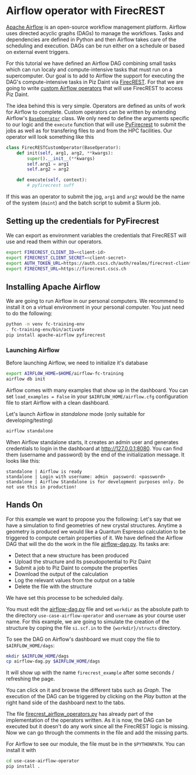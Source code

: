 # Airflow operator with FirecREST

[Apache Airflow](https://airflow.apache.org) is an open-source workflow management platform. Airflow uses directed acyclic graphs (DAGs) to manage the workflows. Tasks and dependencies are defined in Python and then Airflow takes care of the scheduling and execution. DAGs can be run either on a schedule or based on external event triggers.

For this tutorial we have defined an Airflow DAG combining small tasks which can run localy and compute-intensive tasks that must run on a supercomputer. Our goal is to add to Airflow the support for executing the DAG's compute-intensive tasks in Piz Daint via [FirecREST](https://firecrest.readthedocs.io). For that we are going to write [custom Airflow operators](https://airflow.apache.org/docs/apache-airflow/stable/howto/custom-operator.html) that will use FirecREST to access Piz Daint.

The idea behind this is very simple.
Operators are defined as units of work for Airflow to complete. Custom operators can be written by extending Airflow's [`BaseOperator`](https://airflow.apache.org/docs/apache-airflow/stable/_api/airflow/models/baseoperator/index.html#airflow.models.baseoperator.BaseOperatorMeta) class.
We only need to define the arguments specific to our logic and the `execute` function that will use [PyFirecrest](https://pyfirecrest.readthedocs.io/en/stable/) to submit the jobs as well as for transfering files to and from the HPC facilities.
Our operator will look something like this

```python
class FirecRESTCustomOperator(BaseOperator):
    def init(self, arg1, arg2, **kwargs):
        super().__init__(**kwargs)
        self.arg1 = arg1
        self.arg2 = arg2

    def execute(self, context):
        # pyfirecrest suff
```
If this was an operator to submit the jog, `arg1` and `arg2` would be the name of the system (`daint`) and the batch script to submit a Slurm job.

## Setting up the credentials for PyFirecrest

We can export as environment variables the credentials that FirecREST will use and read them within our operators.

```bash
export FIRECREST_CLIENT_ID=<client-id>
export FIRECREST_CLIENT_SECRET=<client-secret>
export AUTH_TOKEN_URL=https://auth.cscs.ch/auth/realms/firecrest-clients/protocol/openid-connect/token
export FIRECREST_URL=https://firecrest.cscs.ch
```

## Installing Apache Airflow

We are going to run Airflow in our personal computers.
We recommend to install it on a virtual environment in your personal computer.
You just need to do the following:
```bash
python -m venv fc-training-env
. fc-training-env/bin/activate
pip install apache-airflow pyfirecrest
```

### Launching Airflow

Before launching Airflow, we need to initialize it's database
```bash
export AIRFLOW_HOME=$HOME/airflow-fc-training
airflow db init
```
Airflow comes with many examples that show up in the dashboard. You can set `load_examples = False` in your `$AIRFLOW_HOME/airflow.cfg` configuration file to start Airflow with a clean dashboard.

Let's launch Airflow in *standalone* mode (only suitable for developing/testing)
```bash
airflow standalone
```

When Airflow standalone starts, it creates an admin user and generates credentials to login in the dashboard at http://127.0.0.1:8080.
You can find them (username and password) by the end of the initialization message.
It looks like this:
```
standalone | Airflow is ready
standalone | Login with username: admin  password: <password>
standalone | Airflow Standalone is for development purposes only. Do not use this in production!
```

## Hands On

For this example we want to propose you the following:
Let's say that we have a simulation to find geometries of new crystal structures.
Anytime a geometry is produced we would like a Quantum Espresso calculation to be triggered to compute certain properties of it. We have defined the Airflow DAG that will the do the work in the file [airflow-dag.py](airflow-dag.py). Its tasks are:
 - Detect that a new structure has been produced
 - Upload the structure and its pseudopotential to Piz Daint
 - Submit a job to Piz Daint to compute the properties
 - Download the output of the calculation
 - Log the relevant values from the output on a table
 - Delete the file with the structure

We have set this processe to be scheduled daily.

You must edit the [airflow-dag.py](airflow-dag.py) file and set `workdir` as the absolute path to the directory `use-case-airflow-operator` and `username` as your course user name.
For this example, we are going to simulate the creation of the structure by coping the file `si.scf.in` to the `{workdir}/structs` directory.

To see the DAG on Airflow's dashboard we must copy the file to `$AIRFLOW_HOME/dags`:
```bash
mkdir $AIRFLOW_HOME/dags
cp airflow-dag.py $AIRFLOW_HOME/dags
```
It will show up with the name `firecrest_example` after some seconds / refreshing the page.

You can click on it and browse the different tabs such as *Graph*.
The execution of the DAG can be triggered by clicking on the *Play* button at the right hand side of the dashboard next to the tabs.

The file [firecrest_airflow_operators.py](firecrest_airflow_operators.py) has already part of the implementation of the operators written.
As it is now, the DAG can be executed but it doesn't do any work since all the FirecREST logic is missing.
Now we can go through the comments in the file and add the missing parts.

For Airflow to see our module, the file must be in the `$PYTHONPATH`. You can install it with
```bash
cd use-case-airflow-operator
pip install .
```

